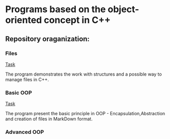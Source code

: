 # Programs  based on the  object-oriented concept in C++

## Repository oraganization:

### Files

[Task](./Files/Task.pdf)

The program demonstrates the work with structures and a possible way to manage files in C++.

### Basic OOP

[Task](.Basic%20OOP/Task.pdf)

The program present the basic principle in OOP - Encapsulation,Abstraction and creation of files in MarkDown format.

### Advanced OOP



